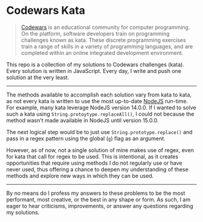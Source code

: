 # Codewars Kata

> [Codewars](https://codewars.com) is an educational community for computer programming. On the platform, software developers train on programming challenges known as kata.
> These discrete programming exercises train a range of skills in a variety of programming languages, and are completed within an online integrated development environment.


This repo is a collection of my solutions to Codewars challenges (kata). Every solution is written in JavaScript. Every day, I write and push one solution at the very least.

---

The methods available to accomplish each solution vary from kata to kata, as not every kata is written to use the most up-to-date [NodeJS](https://nodejs.dev/) run-time. 
For example, many kata leverage NodeJS version 14.0.0. If I wanted to solve such a kata using `String.protoytype.replaceAll()`, I could not because the method wasn't made available in NodeJS until version 15.0.0. 

The next logical step would be to just use `String.prototype.replace()` and pass in a regex pattern using the global (`g`) flag as an argument.

However, as of now, not a single solution of mine makes use of regex, even for kata that call for regex to be used. 
This is intentional, as it creates opportunities that require using methods I do not regularly use or have never used, 
thus offering a chance to deepen my understanding of these methods and explore new ways in which they can be used.

---

By no means do I profess my answers to these problems to be the most performant, most creative, or the best in any shape or form. 
As such, I am eager to hear criticisms, improvements, or answer any questions regarding my solutions.
